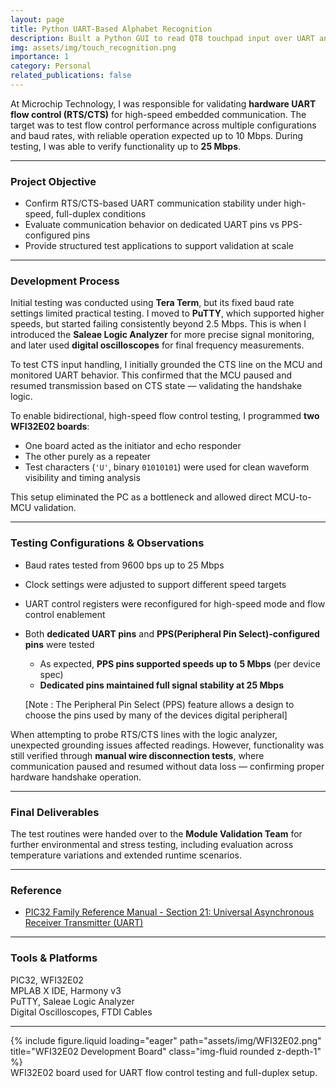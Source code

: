 ```yaml
---
layout: page
title: Python UART-Based Alphabet Recognition
description: Built a Python GUI to read QT8 touchpad input over UART and recognize alphabet characters from 5x5 touch matrices.
img: assets/img/touch_recognition.png
importance: 1
category: Personal
related_publications: false
---
```


At Microchip Technology, I was responsible for validating **hardware UART flow control (RTS/CTS)** for high-speed embedded communication. The target was to test flow control performance across multiple configurations and baud rates, with reliable operation expected up to 10 Mbps. During testing, I was able to verify functionality up to **25 Mbps**.

---

### Project Objective

- Confirm RTS/CTS-based UART communication stability under high-speed, full-duplex conditions
- Evaluate communication behavior on dedicated UART pins vs PPS-configured pins
- Provide structured test applications to support validation at scale

---

### Development Process

Initial testing was conducted using **Tera Term**, but its fixed baud rate settings limited practical testing. I moved to **PuTTY**, which supported higher speeds, but started failing consistently beyond 2.5 Mbps. This is when I introduced the **Saleae Logic Analyzer** for more precise signal monitoring, and later used **digital oscilloscopes** for final frequency measurements.

To test CTS input handling, I initially grounded the CTS line on the MCU and monitored UART behavior. This confirmed that the MCU paused and resumed transmission based on CTS state — validating the handshake logic.

To enable bidirectional, high-speed flow control testing, I programmed **two WFI32E02 boards**:

- One board acted as the initiator and echo responder
- The other purely as a repeater
- Test characters (`'U'`, binary `01010101`) were used for clean waveform visibility and timing analysis

This setup eliminated the PC as a bottleneck and allowed direct MCU-to-MCU validation.

---

### Testing Configurations & Observations

- Baud rates tested from 9600 bps up to 25 Mbps
- Clock settings were adjusted to support different speed targets
- UART control registers were reconfigured for high-speed mode and flow control enablement
- Both **dedicated UART pins** and **PPS(Peripheral Pin Select)-configured pins** were tested

  - As expected, **PPS pins supported speeds up to 5 Mbps** (per device spec)
  - **Dedicated pins maintained full signal stability at 25 Mbps**

  [Note : The Peripheral Pin Select (PPS) feature allows a design to choose the pins used by many of the devices digital peripheral]

When attempting to probe RTS/CTS lines with the logic analyzer, unexpected grounding issues affected readings. However, functionality was still verified through **manual wire disconnection tests**, where communication paused and resumed without data loss — confirming proper hardware handshake operation.

---

### Final Deliverables

The test routines were handed over to the **Module Validation Team** for further environmental and stress testing, including evaluation across temperature variations and extended runtime scenarios.

---

### Reference

- [PIC32 Family Reference Manual - Section 21: Universal Asynchronous Receiver Transmitter (UART)](https://ww1.microchip.com/downloads/en/DeviceDoc/61107G.pdf)

---

### Tools & Platforms

PIC32, WFI32E02  
MPLAB X IDE, Harmony v3  
PuTTY, Saleae Logic Analyzer  
Digital Oscilloscopes, FTDI Cables

---

<div class="row">
  <div class="col-sm mt-3 mt-md-0">
    {% include figure.liquid loading="eager" path="assets/img/WFI32E02.png" title="WFI32E02 Development Board" class="img-fluid rounded z-depth-1" %}
  </div>
</div>

<div class="caption">
  WFI32E02 board used for UART flow control testing and full-duplex setup.
</div>

